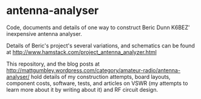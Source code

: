 antenna-analyser
================

Code, documents and details of one way to construct Beric Dunn K6BEZ' inexpensive antenna analyser.

Details of Beric's project's several variations, and schematics can be found at http://www.hamstack.com/project_antenna_analyzer.html

This repository, and the blog posts at http://mattgumbley.wordpress.com/category/amateur-radio/antenna-analyser/ hold
details of my construction attempts, board layouts, component costs, software, tests, and articles on VSWR (my
attempts to learn more about it by writing about it) and RF circuit design.

